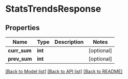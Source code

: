 # StatsTrendsResponse

## Properties
Name | Type | Description | Notes
------------ | ------------- | ------------- | -------------
**curr_sum** | **int** |  | [optional] 
**prev_sum** | **int** |  | [optional] 

[[Back to Model list]](README.md#documentation-for-models) [[Back to API list]](../README.md#documentation-for-api-endpoints) [[Back to README]](../README.md)


